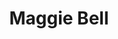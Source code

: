 ---
title: "Maggie Bell"
summary: "Margaret Bell is a Scottish rock vocalist. She came to fame as co-lead vocalist of the blues-rock group Stone the Crows, and was described as the UK's closest counterpart to American singer Janis Joplin. Bell was also prominently featured as a guest vocalist on the song \"Every Picture Tells a Story\" by Rod Stewart."
image: "maggie-bell.jpg"
apple_music_artist_url: "https://music.apple.com/gb/artist/maggie-bell/3564192"
wikipedia_url: "https://en.wikipedia.org/wiki/Maggie_Bell"
---